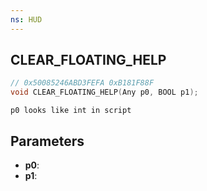 ```yaml
---
ns: HUD
---
```

## CLEAR_FLOATING_HELP

```c
// 0x50085246ABD3FEFA 0xB181F88F
void CLEAR_FLOATING_HELP(Any p0, BOOL p1);
```

```
p0 looks like int in script  
```

## Parameters
* **p0**: 
* **p1**: 

